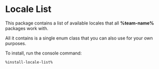 # Locale List

This package contains a list of available locales that all **%team-name%** packages work with.

All it contains is a single enum class that you can also use for your own purposes.

To install, run the console command:

```Bash
%install-locale-list%
```
